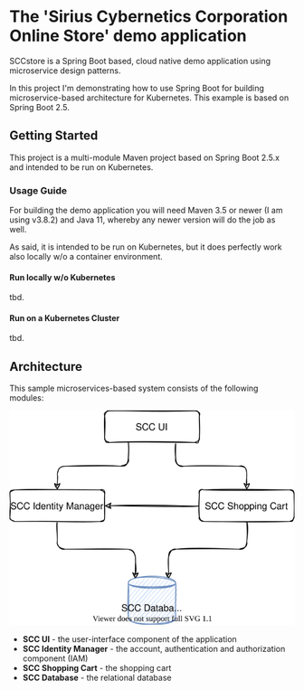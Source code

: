 # The 'Sirius Cybernetics Corporation Online Store' demo application
SCCstore is a Spring Boot based, cloud native demo application using microservice design patterns.

In this project I'm demonstrating how to use Spring Boot for building microservice-based architecture for Kubernetes. This example is based on Spring Boot 2.5.

## Getting Started
This project is a multi-module Maven project based on Spring Boot 2.5.x and intended to be run on Kubernetes.

### Usage Guide
For building the demo application you will need Maven 3.5 or newer (I am using v3.8.2) and Java 11, whereby any newer version will do the job as well.

As said, it is intended to be run on Kubernetes, but it does perfectly work also locally w/o a container environment. 

#### Run locally w/o Kubernetes
tbd.

#### Run on a Kubernetes Cluster
tbd.

## Architecture
This sample microservices-based system consists of the following modules:
<p align="center">
  <img src="./diagrams/high-level.drawio.svg">
</p>

- **SCC UI** - the user-interface component of the application
- **SCC Identity Manager** - the account, authentication and authorization component (IAM)
- **SCC Shopping Cart** - the shopping cart 
- **SCC Database** - the relational database
